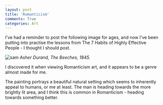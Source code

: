 ```yaml
---
layout: post
title: 'Romanticism'
comments: True
categories: Art
---
```


I've had a reminder to post the following image for ages, and now I've been putting into practise the lessons from The 7 Habits of Highly Effective People - I thought I should post.


![sam](/assets/7121210zoomed.jpeg)
*Asher Durand, The Beeches, 1845.*

I discovered it when viewing Romanticism art, and it appears to be a genre almost made for me. 

The painting portrays a beautiful natural setting which seems to inherently appeal to humans, or me at least. The man is heading towards the more brightly lit area, and I think this is common in Romanticism - heading towards something better.